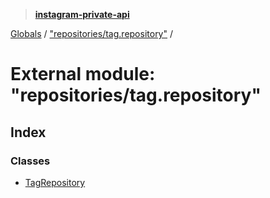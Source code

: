 > **[instagram-private-api](../README.md)**

[Globals](../globals.md) / ["repositories/tag.repository"](_repositories_tag_repository_.md) /

# External module: "repositories/tag.repository"

## Index

### Classes

* [TagRepository](../classes/_repositories_tag_repository_.tagrepository.md)